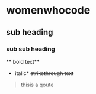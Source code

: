 # womenwhocode
## sub heading
### sub sub heading
** bold text**
* italic*
~~strikethrough text~~
> thisis a qoute
